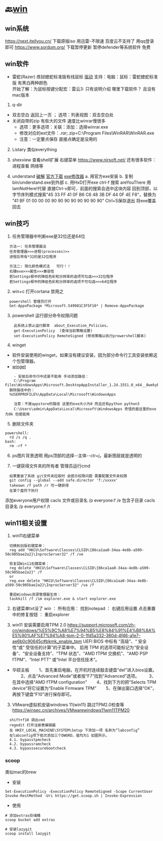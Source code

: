 # 🔙[win](/README?id=🔸Win日常)


## win系统
https://next.itellyou.cn/  下载原版iso  用迅雷-不限速  百度云不支持了  用qq登录即可
https://www.sordum.org/  下载暂停更新 暂停defender等系统软件  免费


## win软件
- 雷蛇(Razer) 炼狱蝰蛇标准版有线鼠标
[驱动](https://cn.razerzone.com) 支持：电脑：鼠标：雷蛇蝰蛇标准版 有黑白两种颜色  
开始了解：为鼠标按键分配宏：雷云3: 只有说明介绍 哪里下载软件？ 且没有mac版本



1. q-dir
- 双击空白 返回上一页 ； 选项：列表视图：双击空白处
- 关闭自带的zip 有些大的文件 速度比winrar慢很多
  - 选项：更多选项：关联：添加：选择winrar.exe
  - 修改对应的ext文件：*.rar;*.zip=C:\Program Files\WinRAR\WinRAR.exe
  - 注意：一定要点保存  直接点确定是没用的


2. Listary 类似everything

3. shexview 查看shell扩展 右键菜单
https://www.nirsoft.net/ 还有很多软件：进程查看 网络等


4. understand
   [破解](https://blog.csdn.net/weixin_48220838/article/details/131297065)
   [官方下载](https://licensing.scitools.com/download)
   [exe修改器](https://mh-nexus.de/en/downloads.php?product=HxD20)
    a. 用官方exe安装
    b. 复制bin/understand.exe到外部
    c. 用HxD打开exe
    ctrl-f 搜索 areYouThere 用IamNotHere!代替  直接Ctrl-v即可，前面的搜索会选中这块内容
    回到顶部，以字节序列模式搜索"45 33 FF 41 0F B6 C6 48 3B DF 44 0F 4E F8"，替换为
    "41 BF 01 00 00 00 90 90 90 90 90 90 90 90"
    Ctrl+S保存退出 将exe覆盖回去




## win技巧

1. 任务管理器中判断exe是32位还是64位
```
  方法一: 任务管理器法
  任务管理器>>>进程(processes)>>
  进程后带有*32的是32位程序

  方法二: 简化颜色模式法   可行！！
  右键exe>>>属性>>>兼容性
  若Settings框中的降低色彩和分辨率的选项可勾选>>>32位程序
  若Settings框中的降低色彩和分辨率的选项不可勾选>>>64位程序
```


2. win+c 打开cortana  禁用之
```
  powershell 管理员打开	
  Get-AppxPackage *Microsoft.549981C3F5F10* | Remove-AppxPackage
```



3. powershell 运行部分命令权限问题
```
	此系统上禁止运行脚本  about_Execution_Policies。
	get-ExecutionPolicy  (查询当前策略设置)
	set-ExecutionPolicy RemoteSigned (修改策略以执行prowershell脚本)
```


4. winget

- 软件安装使用的winget，如果没有建议安装，因为部分命令行工具安装依赖这个包管理器。
- [winget](https://github.com/microsoft/winget-cli/releases)
```
	- 安装后命令行中还是不能用 手动添加路径：
	C:\Program Files\WindowsApps\Microsoft.DesktopAppInstaller_1.24.1551.0_x64__8wekyb3d8bbwe
  删除路径中的：
  %USERPROFILE%\AppData\Local\Microsoft\WindowsApps

	注意：不是appstore的路径 这里的exe大小为0 而且还有python python3
	C:\Users\admin\AppData\Local\Microsoft\WindowsApps 奇怪的是这里的exe为0k 但是能用
```

5. 删除文件夹
```
powershell:
  rd /s /q .
bash:
  rm -rf *
```

6. ps图片背景透明
用ps顶部的选择--主体--ctr+j，最新图层就是透明的

7. 一键获得文件夹的所有者
管理员运行cmd
```
  如果重装了系统 git文件夹拉取时 会提示权限问题 需要配置文件夹权限
  git config --global --add safe.director 'f:/xxxxx'
  takeown /f path /r 可一键获得
  在某个盘符下执行
```
添加everyone用户权限
cacls 文件或目录名 /p everyone:f /e
包含子目录
cacls 目录名 /p everyone:f /t



## win11相关设置
1. win11右键菜单
```
  切换到旧版右键菜单：
  reg add "HKCU\Software\Classes\CLSID\{86ca1aa0-34aa-4e8b-a509-50c905bae2a2}\InprocServer32" /f /ve

  恢复回Win11右键菜单：
  reg delete "HKCU\Software\Classes\CLSID\{86ca1aa0-34aa-4e8b-a509-50c905bae2a2}" /f
  or
  reg.exe delete "HKCU\Software\Classes\CLSID\{86ca1aa0-34aa-4e8b-a509-50c905bae2a2}\InprocServer32" /va /f

  重启Windows资源管理器生效：
  taskkill /f /im explorer.exe & start explorer.exe
```

2. 右键菜单txt没了
win ： 所有应用： 找到notepad ： 右键应用设置
点击重置中的修复按钮  ： 重启explorer

2. win11 安装需要启用TPM 2.0
https://support.microsoft.com/zh-cn/windows/%E5%9C%A8%E7%94%B5%E8%84%91%E4%B8%8A%E5%90%AF%E7%94%A8-tpm-2-0-1fd5a332-360d-4f46-a1e7-ae6b0c90645c#bkmk_enable_tpm
UEFI BIOS 中标有 “高级”、“ 安全性”或“ 受信任的计算”的子菜单中。 启用 TPM 的选项可能标记为“安全设备”、“安全设备支持”、“TPM 状态”、“AMD fTPM 交换机”、“AMD PSP fTPM”、“Intel PTT” 或“Intel 平台信任技术”。


- 华硕主板
　　1、首先重启电脑，在开机时连续敲击键盘“del”进入bios设置。
　　2、点击“Advanced Mode”或者按“F7”找到“Advanced”选项。
　　3、在其中选择“AMD fTPM configuration”
　　4、找到下方的把“Selects TPM device”将它设置为“Enable Firmware TPM”
　　5、在弹出窗口选择“OK”，再按下键盘“F10”进行保存即可。


3. VMware虚拟机安装windows 11(win11) 跳过TPM2.0检查等
https://winsec.cn/archives/VMwarewindows11win11TPM20
```
  shift+f10 调出cmd
  regedit 打开注册表编辑器
  在 HKEY_LOCAL_MACHINE\SYSTEM\Setup 下添加一项 名称为“labconfig”
  在labconfig项下依次添加三个DWORD，值均为1 如图所示。
  4.1. bypasstpmcheck
  4.2. bypassramcheck
  4.3. bypasssecurebootcheck
```



### scoop
类似mac的brew
- 安装
```
Set-ExecutionPolicy -ExecutionPolicy RemoteSigned -Scope CurrentUser
Invoke-RestMethod -Uri https://get.scoop.sh | Invoke-Expression
```
- 使用
```
# 添加extras存储桶
scoop bucket add extras

# 安装lazygit
scoop install lazygit
```



